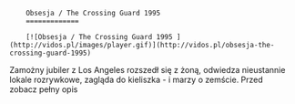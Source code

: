 
        Obsesja / The Crossing Guard 1995 
        =============
        
        [![Obsesja / The Crossing Guard 1995 ](http://vidos.pl/images/player.gif)](http://vidos.pl/obsesja-the-crossing-guard-1995)
        
        
 Zamożny jubiler z Los Angeles rozszedł się z żoną, odwiedza nieustannie lokale rozrywkowe, zagląda do kieliszka - i marzy o zemście. Przed zobacz pełny opis
    
